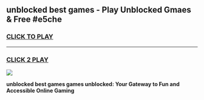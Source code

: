 
## unblocked best games - Play Unblocked Gmaes & Free #e5che
<h3>
<a href="https://premium.freeplayer.one?title=unblocked_best_games&ref=03M">CLICK TO PLAY</a></h3>
<hr>

<h3>
<a href="https://premium.freeplayer.one?title=unblocked_best_games&ref=03M">CLICK 2 PLAY</a>
  
</h3>

<a href="https://premium.freeplayer.one?title=unblocked_best_games&ref=03M"><img src="https://clearcache.store/games.png"></a>


**unblocked best games games unblocked: Your Gateway to Fun and Accessible Online Gaming**
